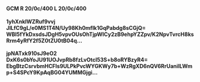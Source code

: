 #### GCM R 20/0c/400 L 20/0c/400
**1yhXnklWZRuf9vvj**<br/>**JILfC9gL/e0MS1T4N/Uy98Kh0mfIk1GqPabdg8sCGjQ=**<br/>**WBl5fYkDxsdsJDgH5vpvOUsOhTjpWICy2zB9ehpYZZpv/K2NpvTvrcH8ksRrm4yRfY2f5Z0tZU0tB04q...**<br/><br/>
**jpNATxk910sJ9eO2**<br/>**DxK6s0bYoJU91UOJvpRb8fzLvOtcl53S+b8oRYBzyR4=**<br/>**EbgBtzCsrvbmHCFls9ULPkPvcWYGKWy7b+WzRgXD6nQV6RrUanilLWmp+S4SPcY9KpAqBG04YUMMGjgi...**